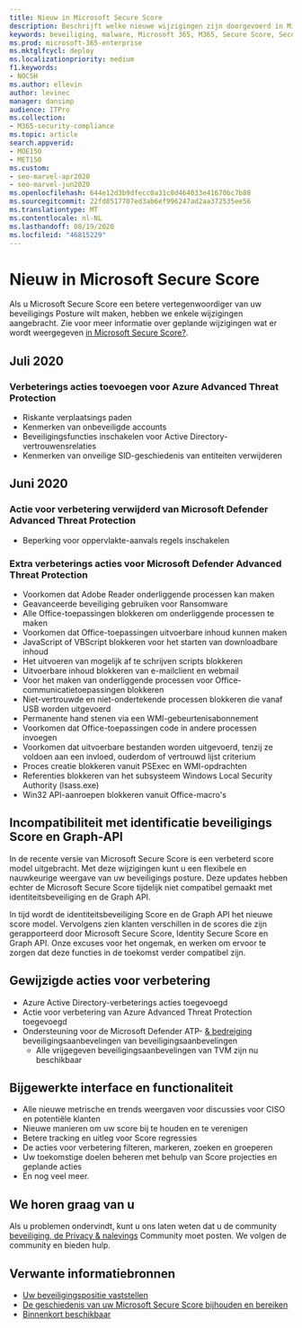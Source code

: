```yaml
---
title: Nieuw in Microsoft Secure Score
description: Beschrijft welke nieuwe wijzigingen zijn doorgevoerd in Microsoft Secure Score in het Microsoft 365-Beveiligingscentrum.
keywords: beveiliging, malware, Microsoft 365, M365, Secure Score, Security Center, verbeterings acties
ms.prod: microsoft-365-enterprise
ms.mktglfcycl: deploy
ms.localizationpriority: medium
f1.keywords:
- NOCSH
ms.author: ellevin
author: levinec
manager: dansimp
audience: ITPro
ms.collection:
- M365-security-compliance
ms.topic: article
search.appverid:
- MOE150
- MET150
ms.custom:
- seo-marvel-apr2020
- seo-marvel-jun2020
ms.openlocfilehash: 644e12d3b9dfecc0a31c8d464033e41670bc7b88
ms.sourcegitcommit: 22fd8517707ed3ab6ef996247ad2aa372535ee56
ms.translationtype: MT
ms.contentlocale: nl-NL
ms.lasthandoff: 08/19/2020
ms.locfileid: "46815229"
---
```

# <a name="whats-new-in-microsoft-secure-score"></a>Nieuw in Microsoft Secure Score

Als u Microsoft Secure Score een betere vertegenwoordiger van uw beveiligings Posture wilt maken, hebben we enkele wijzigingen aangebracht. Zie voor meer informatie over geplande wijzigingen wat er wordt weergegeven [in Microsoft Secure Score?](microsoft-secure-score-whats-coming.md).

## <a name="july-2020"></a>Juli 2020

### <a name="adding-improvement-actions-for-azure-advanced-threat-protection"></a>Verbeterings acties toevoegen voor Azure Advanced Threat Protection

- Riskante verplaatsings paden
- Kenmerken van onbeveiligde accounts
- Beveiligingsfuncties inschakelen voor Active Directory-vertrouwensrelaties
- Kenmerken van onveilige SID-geschiedenis van entiteiten verwijderen

## <a name="june-2020"></a>Juni 2020

### <a name="removed-improvement-action-for-microsoft-defender-advanced-threat-protection"></a>Actie voor verbetering verwijderd van Microsoft Defender Advanced Threat Protection

* Beperking voor oppervlakte-aanvals regels inschakelen

### <a name="added-improvement-actions-for-microsoft-defender-advanced-threat-protection"></a>Extra verbeterings acties voor Microsoft Defender Advanced Threat Protection

* Voorkomen dat Adobe Reader onderliggende processen kan maken
* Geavanceerde beveiliging gebruiken voor Ransomware
* Alle Office-toepassingen blokkeren om onderliggende processen te maken
* Voorkomen dat Office-toepassingen uitvoerbare inhoud kunnen maken
* JavaScript of VBScript blokkeren voor het starten van downloadbare inhoud
* Het uitvoeren van mogelijk af te schrijven scripts blokkeren
* Uitvoerbare inhoud blokkeren van e-mailclient en webmail
* Voor het maken van onderliggende processen voor Office-communicatietoepassingen blokkeren
* Niet-vertrouwde en niet-ondertekende processen blokkeren die vanaf USB worden uitgevoerd
* Permanente hand stenen via een WMI-gebeurtenisabonnement
* Voorkomen dat Office-toepassingen code in andere processen invoegen
* Voorkomen dat uitvoerbare bestanden worden uitgevoerd, tenzij ze voldoen aan een invloed, ouderdom of vertrouwd lijst criterium
* Proces creatie blokkeren vanuit PSExec en WMI-opdrachten
* Referenties blokkeren van het subsysteem Windows Local Security Authority (lsass.exe)
* Win32 API-aanroepen blokkeren vanuit Office-macro's

## <a name="incompatibility-with-identity-secure-score-and-graph-api"></a>Incompatibiliteit met identificatie beveiligings Score en Graph-API

In de recente versie van Microsoft Secure Score is een verbeterd score model uitgebracht. Met deze wijzigingen kunt u een flexibele en nauwkeurige weergave van uw beveiligings posture. Deze updates hebben echter de Microsoft Secure Score tijdelijk niet compatibel gemaakt met identiteitsbeveiliging en de Graph API.

In tijd wordt de identiteitsbeveiliging Score en de Graph API het nieuwe score model. Vervolgens zien klanten verschillen in de scores die zijn gerapporteerd door Microsoft Secure Score, Identity Secure Score en Graph API. Onze excuses voor het ongemak, en werken om ervoor te zorgen dat deze functies in de toekomst verder compatibel zijn.

## <a name="updated-improvement-actions"></a>Gewijzigde acties voor verbetering

- Azure Active Directory-verbeterings acties toegevoegd
- Actie voor verbetering van Azure Advanced Threat Protection toegevoegd
- Ondersteuning voor de Microsoft Defender ATP- [& bedreiging](https://docs.microsoft.com/windows/security/threat-protection/microsoft-defender-atp/next-gen-threat-and-vuln-mgt) beveiligingsaanbevelingen van beveiligingsaanbevelingen
    - Alle vrijgegeven beveiligingsaanbevelingen van TVM zijn nu beschikbaar

## <a name="updated-interface-and-functionality"></a>Bijgewerkte interface en functionaliteit

* Alle nieuwe metrische en trends weergaven voor discussies voor CISO en potentiële klanten
* Nieuwe manieren om uw score bij te houden en te verenigen
* Betere tracking en uitleg voor Score regressies
* De acties voor verbetering filteren, markeren, zoeken en groeperen
* Uw toekomstige doelen beheren met behulp van Score projecties en geplande acties
* En nog veel meer.

## <a name="we-want-to-hear-from-you"></a>We horen graag van u

Als u problemen ondervindt, kunt u ons laten weten dat u de community [beveiliging, de Privacy & nalevings](https://techcommunity.microsoft.com/t5/Security-Privacy-Compliance/bd-p/security_privacy) Community moet posten. We volgen de community en bieden hulp.

## <a name="related-resources"></a>Verwante informatiebronnen

- [Uw beveiligingspositie vaststellen](microsoft-secure-score-improvement-actions.md)
- [De geschiedenis van uw Microsoft Secure Score bijhouden en bereiken](microsoft-secure-score-history-metrics-trends.md)
- [Binnenkort beschikbaar](microsoft-secure-score-whats-coming.md)
